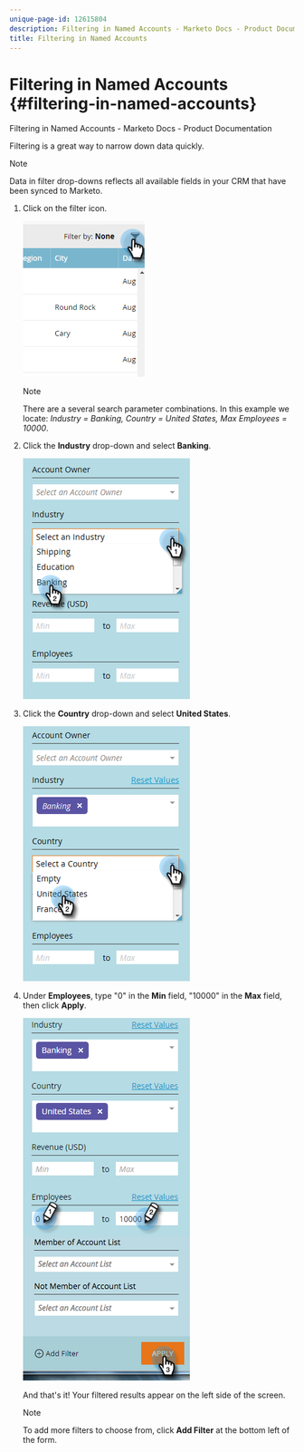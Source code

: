 ```yaml
---
unique-page-id: 12615804
description: Filtering in Named Accounts - Marketo Docs - Product Documentation
title: Filtering in Named Accounts
---
```


# Filtering in Named Accounts {#filtering-in-named-accounts}

Filtering in Named Accounts - Marketo Docs - Product Documentation

Filtering is a great way to narrow down data quickly.

>[!NOTE]
>
>Data in filter drop-downs reflects all available fields in your CRM that have been synced to Marketo.

1. Click on the filter icon.

   ![](assets/filter-one.png)

   >[!NOTE]
   >
   >There are a several search parameter combinations. In this example we locate: *Industry = Banking, Country = United States, Max Employees = 10000*.

1. Click the **Industry** drop-down and select **Banking**.

   ![](assets/filter-2.png)

1. Click the **Country** drop-down and select **United States**.

   ![](assets/filter-3.png)

1. Under **Employees**, type "0" in the **Min** field, "10000" in the **Max** field, then click **Apply**.

   ![](assets/four-2.png)

   And that's it! Your filtered results appear on the left side of the screen.

   >[!NOTE]
   >
   >To add more filters to choose from, click **Add Filter** at the bottom left of the form.

